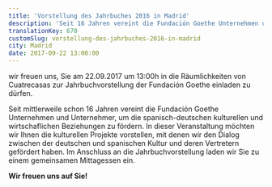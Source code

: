 ```yaml
---
title: 'Vorstellung des Jahrbuches 2016 in Madrid'
description: 'Seit 16 Jahren vereint die Fundación Goethe Unternehmen und Unternehmer, um die spanisch-deutschen kulturellen und wirtschaflichen Beziehungen zu fördern. In dieser Veranstaltung möchten wir Ihnen die kulturellen Projekte vorstellen, mit denen wir den Dialog zwischen der deutschen und spanischen Kultur und deren Vertretern gefördert haben. '
translationKey: 670
customSlug: vorstellung-des-jahrbuches-2016-in-madrid
city: Madrid
date: 2017-09-22 13:00:00
---
```


wir freuen uns, Sie am 22.09.2017 um 13:00h in die Räumlichkeiten von Cuatrecasas zur Jahrbuchvorstellung der Fundación Goethe einladen zu dürfen.

Seit mittlerweile schon 16 Jahren vereint die Fundación Goethe Unternehmen und Unternehmer, um die spanisch-deutschen kulturellen und wirtschaflichen Beziehungen zu fördern. In dieser Veranstaltung möchten wir Ihnen die kulturellen Projekte vorstellen, mit denen wir den Dialog zwischen der deutschen und spanischen Kultur und deren Vertretern gefördert haben. Im Anschluss an die Jahrbuchvorstellung laden wir Sie zu einem gemeinsamen Mittagessen ein.

<strong>Wir freuen uns auf Sie!</strong>
